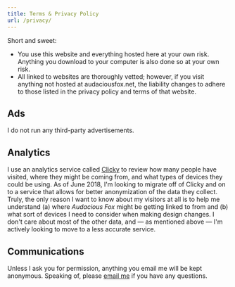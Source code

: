 ```yaml
---
title: Terms & Privacy Policy
url: /privacy/
---
```


Short and sweet: 

* You use this website and everything hosted here at your own risk. Anything you download to your computer is also done so at your own risk. 
* All linked to websites are thoroughly vetted; however, if you visit anything not hosted at audaciousfox.net, the liability changes to adhere to those listed in the privacy policy and terms of that website. 

## Ads

I do not run any third-party advertisements.  

## Analytics

I use an analytics service called [Clicky](https://clicky.com) to review how many people have visited, where they might be coming from, and what types of devices they could be using. As of June 2018, I'm looking to migrate off of Clicky and on to a service that allows for better anonymization of the data they collect. Truly, the only reason I want to know about my visitors at all is to help me understand (a) where *Audacious Fox* might be getting linked to from and (b) what sort of devices I need to consider when making design changes. I don't care about most of the other data, and — as mentioned above — I'm actively looking to move to a less accurate service. 

<!-- ## Cloud.Typography

*Audacious Fox* uses a webfont provided by Hoefler & Co. through a service called Cloud.typography. However, this service does not use cookies or JavaScript to serve the font files, and the only information collected by Cloud.typography is used to manage my billing with Hoefler & Co. For more information, you can read the terse [Cloud.typography declaration][hco], which enumerates what data they collect and why. 

[hco]: https://www.typography.com/home/privacy-cloud-declaration.php
 -->

## Communications 

Unless I ask you for permission, anything you email me will be kept anonymous. Speaking of, please [email me](/masthead) if you have any questions. 

